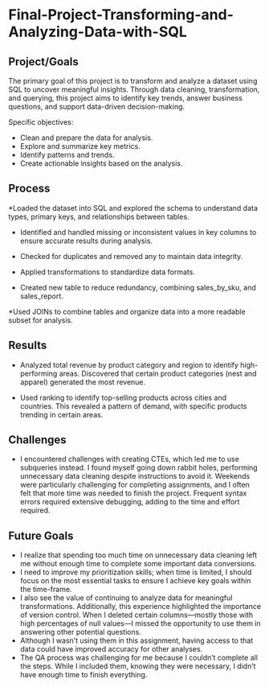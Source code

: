 # Final-Project-Transforming-and-Analyzing-Data-with-SQL

## Project/Goals

The primary goal of this project is to transform and analyze a dataset using SQL to uncover meaningful insights. Through data cleaning, transformation, and querying, this project aims to identify key trends, answer business questions, and support data-driven decision-making.

Specific objectives:

  *  Clean and prepare the data for analysis.
  *  Explore and summarize key metrics.
  *  Identify patterns and trends.
  *  Create actionable insights based on the analysis.

## Process
  *Loaded the dataset into SQL and explored the schema to understand data types, primary keys, and relationships between tables.

  * Identified and handled missing or inconsistent values in key columns to ensure accurate results during analysis.

  * Checked for duplicates and removed any to maintain data integrity.

  * Applied transformations to standardize data formats.
  
  * Created new table to reduce redundancy, combining sales_by_sku, and sales_report.
  
  *Used JOINs to combine tables and organize data into a more readable subset for analysis.
  
## Results
 * Analyzed total revenue by product category and region to identify high-performing areas. Discovered that certain product categories (nest and apparel) generated the most revenue.
 
 * Used ranking to identify top-selling products across cities and countries. This revealed a pattern of demand, with specific products trending in certain areas.

## Challenges 
 * I encountered challenges with creating CTEs, which led me to use subqueries instead. I found myself going down rabbit holes, performing unnecessary data cleaning despite instructions to avoid it. Weekends were particularly challenging for completing assignments, and I often felt that more time was needed to finish the project. Frequent syntax errors required extensive debugging, adding to the time and effort required.

## Future Goals
 * I realize that spending too much time on unnecessary data cleaning left me without enough time to complete some important data conversions. 
 * I need to improve my prioritization skills; when time is limited, I should focus on the most essential tasks to ensure I achieve key goals within the time-frame. 
 * I also see the value of continuing to analyze data for meaningful transformations. Additionally, this experience highlighted the importance of version control. When I deleted certain columns—mostly those with high percentages of null values—I missed the opportunity to use them in answering other potential questions. 
 * Although I wasn’t using them in this assignment, having access to that data could have improved accuracy for other analyses.
 * The QA process was challenging for me because I couldn’t complete all the steps. While I included them, knowing they were necessary, I didn’t have enough time to finish everything.

